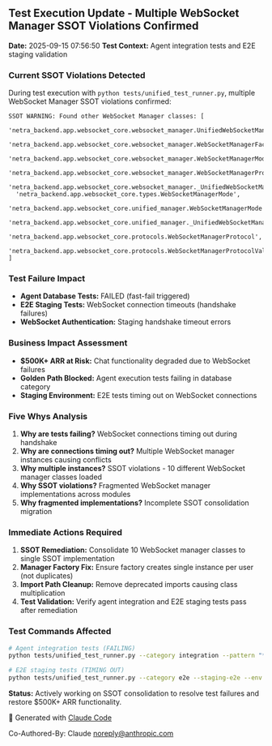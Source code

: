 ## Test Execution Update - Multiple WebSocket Manager SSOT Violations Confirmed

**Date:** 2025-09-15 07:56:50
**Test Context:** Agent integration tests and E2E staging validation

### Current SSOT Violations Detected
During test execution with `python tests/unified_test_runner.py`, multiple WebSocket Manager SSOT violations confirmed:

```
SSOT WARNING: Found other WebSocket Manager classes: [
  'netra_backend.app.websocket_core.websocket_manager.UnifiedWebSocketManager',
  'netra_backend.app.websocket_core.websocket_manager.WebSocketManagerFactory',
  'netra_backend.app.websocket_core.websocket_manager.WebSocketManagerMode',
  'netra_backend.app.websocket_core.websocket_manager.WebSocketManagerProtocol',
  'netra_backend.app.websocket_core.websocket_manager._UnifiedWebSocketManagerImplementation',
  'netra_backend.app.websocket_core.types.WebSocketManagerMode',
  'netra_backend.app.websocket_core.unified_manager.WebSocketManagerMode',
  'netra_backend.app.websocket_core.unified_manager._UnifiedWebSocketManagerImplementation',
  'netra_backend.app.websocket_core.protocols.WebSocketManagerProtocol',
  'netra_backend.app.websocket_core.protocols.WebSocketManagerProtocolValidator'
]
```

### Test Failure Impact
- **Agent Database Tests:** FAILED (fast-fail triggered)
- **E2E Staging Tests:** WebSocket connection timeouts (handshake failures)
- **WebSocket Authentication:** Staging handshake timeout errors

### Business Impact Assessment
- **$500K+ ARR at Risk:** Chat functionality degraded due to WebSocket failures
- **Golden Path Blocked:** Agent execution tests failing in database category
- **Staging Environment:** E2E tests timing out on WebSocket connections

### Five Whys Analysis
1. **Why are tests failing?** WebSocket connections timing out during handshake
2. **Why are connections timing out?** Multiple WebSocket manager instances causing conflicts
3. **Why multiple instances?** SSOT violations - 10 different WebSocket manager classes loaded
4. **Why SSOT violations?** Fragmented WebSocket manager implementations across modules
5. **Why fragmented implementations?** Incomplete SSOT consolidation migration

### Immediate Actions Required
1. **SSOT Remediation:** Consolidate 10 WebSocket manager classes to single SSOT implementation
2. **Manager Factory Fix:** Ensure factory creates single instance per user (not duplicates)
3. **Import Path Cleanup:** Remove deprecated imports causing class multiplication
4. **Test Validation:** Verify agent integration and E2E staging tests pass after remediation

### Test Commands Affected
```bash
# Agent integration tests (FAILING)
python tests/unified_test_runner.py --category integration --pattern "*agent*" --fast-fail

# E2E staging tests (TIMING OUT)
python tests/unified_test_runner.py --category e2e --staging-e2e --env staging --fast-fail
```

**Status:** Actively working on SSOT consolidation to resolve test failures and restore $500K+ ARR functionality.

🤖 Generated with [Claude Code](https://claude.ai/code)

Co-Authored-By: Claude <noreply@anthropic.com>